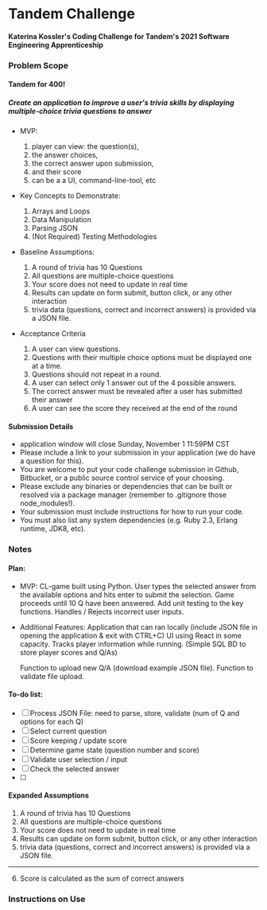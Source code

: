 # Tandem Challenge 
#### Katerina Kossler's Coding Challenge for Tandem's 2021 Software Engineering Apprenticeship

### Problem Scope
#### Tandem for 400!
##### Create an application to improve a user's trivia skills by displaying multiple-choice trivia questions to answer

- MVP:
  1. player can view: the question(s), 
  2. the answer choices, 
  3. the correct answer upon submission, 
  4. and their score
  4. can be a a UI, command-line-tool, etc 

- Key Concepts to Demonstrate:
  1. Arrays and Loops
  2. Data Manipulation
  3. Parsing JSON
  4. (Not Required) Testing Methodologies

- Baseline Assumptions:
  1. A round of trivia has 10 Questions
  2. All questions are multiple-choice questions
  3. Your score does not need to update in real time
  4. Results can update on form submit, button click, or any other interaction
  5. trivia data (questions, correct and incorrect answers) is provided via a JSON file.
  
- Acceptance Criteria
  1. A user can view questions.
  2. Questions with their multiple choice options must be displayed one at a time.
  3. Questions should not repeat in a round.
  4. A user can select only 1 answer out of the 4 possible answers.
  5. The correct answer must be revealed after a user has submitted their answer
  6. A user can see the score they received at the end of the round

#### Submission Details
- application window will close Sunday,
November 1 11:59PM CST
- Please include a link to your submission in your application (we do have a
question for this). 
- You are welcome to put your code challenge submission in Github, Bitbucket, or a public source control service of your choosing.
- Please exclude any binaries or dependencies that can be built or resolved via a
package manager (remember to .gitignore those node_modules!).
- Your submission must include instructions for how to run your code. 
- You must
also list any system dependencies (e.g. Ruby 2.3, Erlang runtime, JDK8, etc).

### Notes
#### Plan:
- MVP:
  CL-game built using Python.
  User types the selected answer from the available options and hits enter to submit the selection. Game proceeds until 10 Q have been answered.
  Add unit testing to the key functions.
  Handles / Rejects incorrect user inputs.
- Additional Features:
  Application that can ran locally (include JSON file in opening the application & exit with CTRL+C)
  UI using React in some capacity.
  Tracks player information while running. 
  (Simple SQL BD to store player scores and Q/As)
  
  Function to upload new Q/A (download example JSON file).
  Function to validate file upload. 
#### To-do list:
- [ ] Process JSON File: need to parse, store, validate (num of Q and options for each Q)
- [ ] Select current question
- [ ] Score keeping / update score
- [ ] Determine game state (question number and score)
- [ ] Validate user selection / input
- [ ] Check the selected answer
- [ ] 

#### Expanded Assumptions
1. A round of trivia has 10 Questions
2. All questions are multiple-choice questions
3. Your score does not need to update in real time
4. Results can update on form submit, button click, or any other interaction
5. trivia data (questions, correct and incorrect answers) is provided via a JSON file.
----------------------------------------------------
6. Score is calculated as the sum of correct answers

### Instructions on Use
